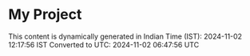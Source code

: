 # My Project

This content is dynamically generated in Indian Time (IST): 2024-11-02 12:17:56 IST
Converted to UTC: 2024-11-02 06:47:56 UTC
